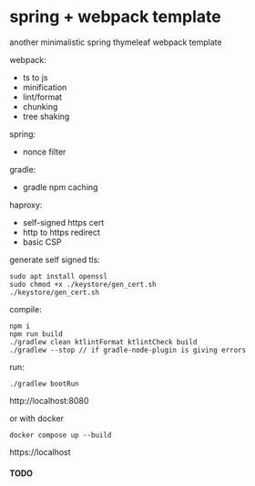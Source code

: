 # spring + webpack template

another minimalistic spring thymeleaf webpack template

webpack:

* ts to js
* minification
* lint/format
* chunking
* tree shaking

spring:

* nonce filter

gradle:

* gradle npm caching

haproxy:

* self-signed https cert
* http to https redirect
* basic CSP

generate self signed tls:

```shell
sudo apt install openssl
sudo chmod +x ./keystore/gen_cert.sh
./keystore/gen_cert.sh
```

compile:

```shell
npm i
npm run build
./gradlew clean ktlintFormat ktlintCheck build
./gradlew --stop // if gradle-node-plugin is giving errors
```

run:

```shell
./gradlew bootRun
```

http://localhost:8080

or with docker

```shell
docker compose up --build
```

https://localhost

#### TODO
